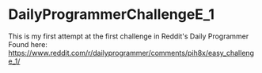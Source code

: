 # DailyProgrammerChallengeE_1
This is my first attempt at the first challenge in Reddit's Daily Programmer Found here: https://www.reddit.com/r/dailyprogrammer/comments/pih8x/easy_challenge_1/
